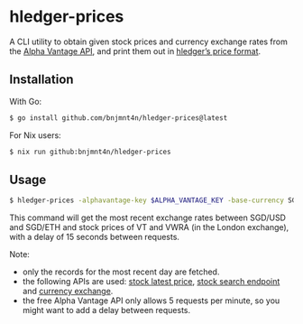# hledger-prices

A CLI utility to obtain given stock prices and currency exchange rates from the [Alpha Vantage API](https://www.alphavantage.co/documentation/), and print them out in [hledger’s price format](https://hledger.org/1.28/hledger.html#declaring-market-prices).

## Installation

With Go:

```sh
$ go install github.com/bnjmnt4n/hledger-prices@latest
```

For Nix users:

```sh
$ nix run github:bnjmnt4n/hledger-prices
```

## Usage

```sh
$ hledger-prices -alphavantage-key $ALPHA_VANTAGE_KEY -base-currency SGD -currencies USD,ETH -stocks VT,VWRA.LON -delay 15
```

This command will get the most recent exchange rates between SGD/USD and SGD/ETH and stock prices of VT and VWRA (in the London exchange), with a delay of 15 seconds between requests.

Note:
- only the records for the most recent day are fetched.
- the following APIs are used: [stock latest price](https://www.alphavantage.co/documentation/#latestprice), [stock search endpoint](https://www.alphavantage.co/documentation/#symbolsearch) and [currency exchange](https://www.alphavantage.co/documentation/#currency-exchange).
- the free Alpha Vantage API only allows 5 requests per minute, so you might want to add a delay between requests.
